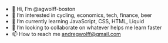 - 👋 Hi, I’m @agwolff-boston
- 👀 I’m interested in cycling, economics, tech, finance, beer
- 🌱 I’m currently learning JavaScript, CSS, HTML, Liquid
- 💞️ I’m looking to collaborate on whatever helps me learn faster
- 📫 How to reach me andregwolff@gmail.com

<!---
agwolff-boston/agwolff-boston is a ✨ special ✨ repository because its `README.md` (this file) appears on your GitHub profile.
You can click the Preview link to take a look at your changes.
--->
